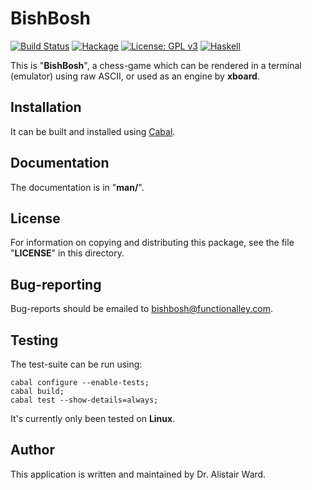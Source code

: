 # **BishBosh**

[![Build Status](https://travis-ci.org/functionalley/BishBosh.svg?branch=master)](https://travis-ci.org/functionalley/BishBosh)
[![Hackage](https://img.shields.io/hackage/v/bishbosh.svg)](https://hackage.haskell.org/package/bishbosh)
[![License: GPL v3](https://img.shields.io/badge/License-GPL%20v3-blue.svg)](https://www.gnu.org/licenses/gpl-3.0)
[![Haskell](https://b.repl.ca/v1/language-haskell-yellow.png)](https://haskell.org)

This is "**BishBosh**", a chess-game which can be rendered in a terminal (emulator) using raw ASCII, or used as an engine by **xboard**.

## Installation

It can be built and installed using [Cabal](https://www.haskell.org/cabal/users-guide/installing-packages.html).

## Documentation

The documentation is in "**man/**".

## License

For information on copying and distributing this package, see the file "**LICENSE**" in this directory.

## Bug-reporting

Bug-reports should be emailed to <bishbosh@functionalley.com>.

## Testing

The test-suite can be run using:

    cabal configure --enable-tests;
    cabal build;
    cabal test --show-details=always;

It's currently only been tested on **Linux**.

## Author

This application is written and maintained by Dr. Alistair Ward.

